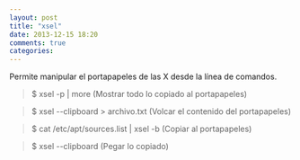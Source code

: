 ```yaml
---
layout: post
title: "xsel"
date: 2013-12-15 18:20
comments: true
categories: 
---
```

Permite manipular el portapapeles de las X desde la línea de comandos.

>$ xsel -p | more  (Mostrar todo lo copiado al portapapeles)

>$ xsel --clipboard > archivo.txt (Volcar el contenido del portapapeles)

>$ cat /etc/apt/sources.list | xsel -b  (Copiar al portapapeles)

>$ xsel --clipboard  (Pegar lo copiado)

